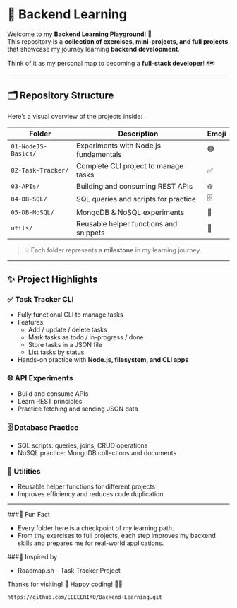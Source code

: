# 🚀 Backend Learning

Welcome to my **Backend Learning Playground**! 🎉  
This repository is a **collection of exercises, mini-projects, and full projects** that showcase my journey learning **backend development**.  

Think of it as my personal map to becoming a **full-stack developer**! 🗺️

---

## 🗂️ Repository Structure

Here’s a visual overview of the projects inside:

| Folder | Description | Emoji |
|--------|-------------|-------|
| `01-NodeJS-Basics/` | Experiments with Node.js fundamentals | 🟢 |
| `02-Task-Tracker/` | Complete CLI project to manage tasks | ✅ |
| `03-APIs/` | Building and consuming REST APIs | 🌐 |
| `04-DB-SQL/` | SQL queries and scripts for practice | 🗄 |
| `05-DB-NoSQL/` | MongoDB & NoSQL experiments | 🔹 |
| `utils/` | Reusable helper functions and snippets | 🔧 |

> 💡 Each folder represents a **milestone** in my learning journey.

---

## ✨ Project Highlights

### ✅ Task Tracker CLI
- Fully functional CLI to manage tasks  
- Features:
  - Add / update / delete tasks
  - Mark tasks as todo / in-progress / done
  - Store tasks in a JSON file
  - List tasks by status
- Hands-on practice with **Node.js, filesystem, and CLI apps**

### 🌐 API Experiments
- Build and consume APIs
- Learn REST principles
- Practice fetching and sending JSON data

### 🗄 Database Practice
- SQL scripts: queries, joins, CRUD operations
- NoSQL practice: MongoDB collections and documents

### 🔧 Utilities
- Reusable helper functions for different projects
- Improves efficiency and reduces code duplication

---

###🌟 Fun Fact

- Every folder here is a checkpoint of my learning path.
- From tiny exercises to full projects, each step improves my backend skills and prepares me for real-world applications.

###🔗 Inspired by

- Roadmap.sh – Task Tracker Project

Thanks for visiting! 🚀
Happy coding! 👨‍💻
```bash
https://github.com/EEEEERIKO/Backend-Learning.git
